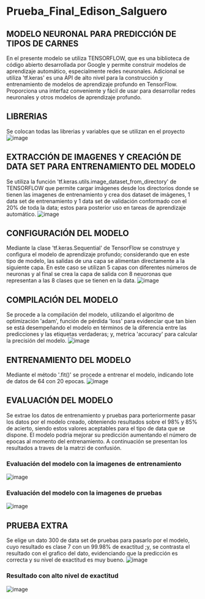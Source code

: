 # Prueba_Final_Edison_Salguero
## MODELO NEURONAL PARA PREDICCIÓN DE TIPOS DE CARNES
En el presente modelo se utiliza TENSORFLOW, que es una biblioteca de código abierto desarrollada por Google y permite construir modelos de aprendizaje automático, especialmente redes neuronales.
Adicional se utiliza 'tf.keras' es una API de alto nivel para la construcción y entrenamiento de modelos de aprendizaje profundo en TensorFlow. Proporciona una interfaz conveniente y fácil de usar para desarrollar redes neuronales y otros modelos de aprendizaje profundo.
## LIBRERIAS
Se colocan todas las librerias y variables que se utilizan en el proyecto
![image](https://github.com/Alexero1289/Prueba_Final_Edison_Salguero/assets/136047935/971d05f9-6d5c-4d7f-82ea-f05ebe7b721f)
## EXTRACCIÓN DE IMAGENES Y CREACIÓN DE DATA SET PARA ENTRENAMIENTO DEL MODELO
Se utiliza la función 'tf.keras.utils.image_dataset_from_directory' de TENSORFLOW que permite cargar imágenes desde los directorios donde se tienen las imagenes de entrenamiento y crea dos dataset de imágenes, 1 data set de entrenamiento y 1 data set de validación conformado con el 20% de toda la data; estos para posterior uso en tareas de aprendizaje automático.
![image](https://github.com/Alexero1289/Prueba_Final_Edison_Salguero/assets/136047935/18be7e3f-371c-4dec-bbc1-3fe9dcabe5a7)
## CONFIGURACIÓN DEL MODELO
Mediante la clase 'tf.keras.Sequential' de TensorFlow se construye y configura el modelo de aprendizaje profundo; considerando que en este tipo de modelo, las salidas de una capa se alimentan directamente a la siguiente capa. En este caso se utilizan 5 capas con diferentes números de neuronas y al final se crea la capa de salida con 8 neuoronas que representan a las 8 clases que se tienen en la data.
![image](https://github.com/Alexero1289/Prueba_Final_Edison_Salguero/assets/136047935/59257f12-a5c4-451f-818b-5e0471142bc9)
## COMPILACIÓN DEL MODELO
Se procede a la compilación del modelo, utilizando el algoritmo de optimización 'adam', función de pérdida 'loss' para evidenciar que tan bien se está desempeñando el modelo en términos de la diferencia entre las predicciones y las etiquetas verdaderas; y, metrica  'accuracy' para calcular la precisión del modelo.
![image](https://github.com/Alexero1289/Prueba_Final_Edison_Salguero/assets/136047935/cf043137-2a0b-4355-a422-642accddb44b)
## ENTRENAMIENTO DEL MODELO
Mediante el método '.fit()' se procede a entrenar el modelo, indicando lote de datos de 64 con 20 epocas.
![image](https://github.com/Alexero1289/Prueba_Final_Edison_Salguero/assets/136047935/ec8270e8-05d7-4d11-879f-651e5504d938)
## EVALUACIÓN DEL MODELO
Se extrae los datos de entrenamiento y pruebas para porteriormente pasar los datos por el modelo creado, obteniendo resultados sobre el 98% y 85% de acierto, siendo estos valores aceptables para el tipo de data que se dispone. El modelo podria mejorar su predicción aumentando el número de epocas al momento del entrenamiento. A continuación se presentan los resultados a traves de la matrzi de confusión. 
### Evaluación del modelo con la imagenes de entrenamiento
![image](https://github.com/Alexero1289/Prueba_Final_Edison_Salguero/assets/136047935/e345dad0-3de3-4ff4-adbe-4a574b43619a)
### Evaluación del modelo con la imagenes de pruebas
![image](https://github.com/Alexero1289/Prueba_Final_Edison_Salguero/assets/136047935/55172d76-b000-4f6a-8826-d79fdaf3d8d4)
## PRUEBA EXTRA
Se elige un dato 300 de data set de pruebas para pasarlo por el modelo, cuyo resultado es clase 7 con un 99.98% de exactitud ;y, se contrasta el resultado con el grafico del dato, evidenciando que la predicción es correcta y su nivel de exactitud es muy bueno.
![image](https://github.com/Alexero1289/Prueba_Final_Edison_Salguero/assets/136047935/0b3f4b5a-0c68-4808-a832-88dd82470cbe)
### Resultado con alto nivel de exactitud
![image](https://github.com/Alexero1289/Prueba_Final_Edison_Salguero/assets/136047935/dd7515ff-db86-4144-86f8-934047710886)
